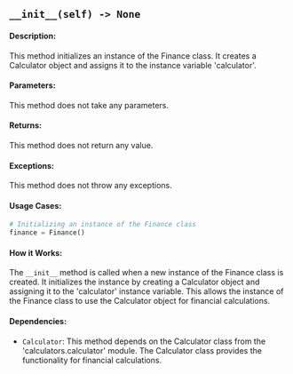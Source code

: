 ## `__init__(self) -> None`

#### Description:
This method initializes an instance of the Finance class. It creates a Calculator object and assigns it to the instance variable 'calculator'.

#### Parameters:
This method does not take any parameters.

#### Returns:
This method does not return any value.

#### Exceptions:
This method does not throw any exceptions.

#### Usage Cases:

```python
# Initializing an instance of the Finance class
finance = Finance()
```

#### How it Works:
The `__init__` method is called when a new instance of the Finance class is created. It initializes the instance by creating a Calculator object and assigning it to the 'calculator' instance variable. This allows the instance of the Finance class to use the Calculator object for financial calculations.

#### Dependencies:
- `Calculator`: This method depends on the Calculator class from the 'calculators.calculator' module. The Calculator class provides the functionality for financial calculations.